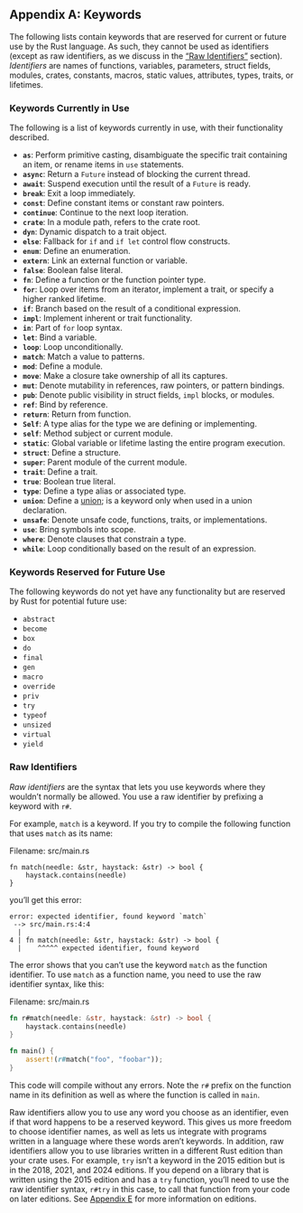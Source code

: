 ## Appendix A: Keywords

The following lists contain keywords that are reserved for current or future
use by the Rust language. As such, they cannot be used as identifiers (except
as raw identifiers, as we discuss in the [“Raw
Identifiers”][raw-identifiers]<!-- ignore --> section). _Identifiers_ are names
of functions, variables, parameters, struct fields, modules, crates, constants,
macros, static values, attributes, types, traits, or lifetimes.

[raw-identifiers]: #raw-identifiers

### Keywords Currently in Use

The following is a list of keywords currently in use, with their functionality
described.

- **`as`**: Perform primitive casting, disambiguate the specific trait
  containing an item, or rename items in `use` statements.
- **`async`**: Return a `Future` instead of blocking the current thread.
- **`await`**: Suspend execution until the result of a `Future` is ready.
- **`break`**: Exit a loop immediately.
- **`const`**: Define constant items or constant raw pointers.
- **`continue`**: Continue to the next loop iteration.
- **`crate`**: In a module path, refers to the crate root.
- **`dyn`**: Dynamic dispatch to a trait object.
- **`else`**: Fallback for `if` and `if let` control flow constructs.
- **`enum`**: Define an enumeration.
- **`extern`**: Link an external function or variable.
- **`false`**: Boolean false literal.
- **`fn`**: Define a function or the function pointer type.
- **`for`**: Loop over items from an iterator, implement a trait, or specify a
  higher ranked lifetime.
- **`if`**: Branch based on the result of a conditional expression.
- **`impl`**: Implement inherent or trait functionality.
- **`in`**: Part of `for` loop syntax.
- **`let`**: Bind a variable.
- **`loop`**: Loop unconditionally.
- **`match`**: Match a value to patterns.
- **`mod`**: Define a module.
- **`move`**: Make a closure take ownership of all its captures.
- **`mut`**: Denote mutability in references, raw pointers, or pattern bindings.
- **`pub`**: Denote public visibility in struct fields, `impl` blocks, or
  modules.
- **`ref`**: Bind by reference.
- **`return`**: Return from function.
- **`Self`**: A type alias for the type we are defining or implementing.
- **`self`**: Method subject or current module.
- **`static`**: Global variable or lifetime lasting the entire program
  execution.
- **`struct`**: Define a structure.
- **`super`**: Parent module of the current module.
- **`trait`**: Define a trait.
- **`true`**: Boolean true literal.
- **`type`**: Define a type alias or associated type.
- **`union`**: Define a [union][union]<!-- ignore -->; is a keyword only when
  used in a union declaration.
- **`unsafe`**: Denote unsafe code, functions, traits, or implementations.
- **`use`**: Bring symbols into scope.
- **`where`**: Denote clauses that constrain a type.
- **`while`**: Loop conditionally based on the result of an expression.

[union]: ../reference/items/unions.html

### Keywords Reserved for Future Use

The following keywords do not yet have any functionality but are reserved by
Rust for potential future use:

- `abstract`
- `become`
- `box`
- `do`
- `final`
- `gen`
- `macro`
- `override`
- `priv`
- `try`
- `typeof`
- `unsized`
- `virtual`
- `yield`

### Raw Identifiers

_Raw identifiers_ are the syntax that lets you use keywords where they wouldn’t
normally be allowed. You use a raw identifier by prefixing a keyword with `r#`.

For example, `match` is a keyword. If you try to compile the following function
that uses `match` as its name:

<span class="filename">Filename: src/main.rs</span>

```rust,ignore,does_not_compile
fn match(needle: &str, haystack: &str) -> bool {
    haystack.contains(needle)
}
```

you’ll get this error:

```text
error: expected identifier, found keyword `match`
 --> src/main.rs:4:4
  |
4 | fn match(needle: &str, haystack: &str) -> bool {
  |    ^^^^^ expected identifier, found keyword
```

The error shows that you can’t use the keyword `match` as the function
identifier. To use `match` as a function name, you need to use the raw
identifier syntax, like this:

<span class="filename">Filename: src/main.rs</span>

```rust
fn r#match(needle: &str, haystack: &str) -> bool {
    haystack.contains(needle)
}

fn main() {
    assert!(r#match("foo", "foobar"));
}
```

This code will compile without any errors. Note the `r#` prefix on the function
name in its definition as well as where the function is called in `main`.

Raw identifiers allow you to use any word you choose as an identifier, even if
that word happens to be a reserved keyword. This gives us more freedom to choose
identifier names, as well as lets us integrate with programs written in a
language where these words aren’t keywords. In addition, raw identifiers allow
you to use libraries written in a different Rust edition than your crate uses.
For example, `try` isn’t a keyword in the 2015 edition but is in the 2018, 2021,
and 2024 editions. If you depend on a library that is written using the 2015
edition and has a `try` function, you’ll need to use the raw identifier syntax,
`r#try` in this case, to call that function from your code on later editions.
See [Appendix E][appendix-e]<!-- ignore --> for more information on editions.

[appendix-e]: appendix-05-editions.html
